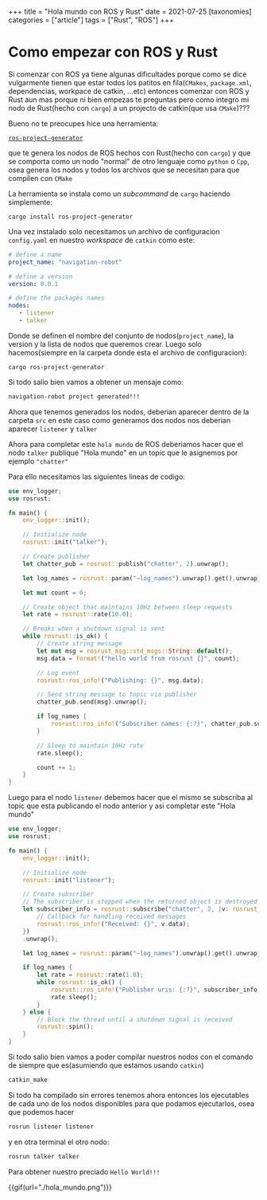 +++
title = "Hola mundo con ROS y Rust"
date = 2021-07-25
[taxonomies]
categories = ["article"]
tags = ["Rust", "ROS"]
+++

# Como empezar con ROS y Rust

Si comenzar con ROS ya tiene algunas dificultades porque como se dice
vulgarmente tienen que estar todos los patitos en fila(`CMakes`, `package.xml`,
dependencias, workpace de catkin, ...etc) entonces comenzar con ROS y Rust aun
mas porque ni bien empezas te preguntas pero como integro mi nodo de Rust(hecho
con `cargo`) a un projecto de catkin(que usa `CMake`)???

Bueno no te preocupes hice una herramienta:

[`ros-project-generator`](https://crates.io/crates/ros-project-generator)


que te genera los nodos de ROS hechos
con Rust(hecho con `cargo`) y que se comporta como un nodo "normal" de otro
lenguaje como `python` o `Cpp`, osea genera los nodos y todos los archivos que
se necesitan para que compilen con `CMake`

La herramienta se instala como un _subcommand_ de `cargo` haciendo simplemente:

`cargo install ros-project-generator`

Una vez instalado solo necesitamos un archivo de configuracion `config.yaml` en
nuestro _workspace_ de `catkin` como este:

```yaml
# define a name
project_name: "navigation-robot"

# define a version
version: 0.0.1

# define the packages names
nodes:
   - listener
   - talker
```

Donde se definen el nombre del conjunto de nodos(`project_name`), la version y
la lista de nodos que queremos crear. Luego solo hacemos(siempre en la carpeta
donde esta el archivo de configuracion):

`cargo ros-project-generator`

Si todo salio bien vamos a obtener un mensaje como:

```txt
navigation-robot project generated!!!
```

Ahora que tenemos generados los nodos, deberian aparecer dentro de la carpeta
`src` en este caso como generamos dos nodos nos deberian aparecer `listener` y
`talker`

Ahora para completar este `hola mundo` de ROS deberiamos hacer que el nodo `talker`
publique "Hola mundo" en un topic que le asignemos por ejemplo `"chatter"`

Para ello necesitamos las siguientes lineas de codigo:

```rust
use env_logger;
use rosrust;

fn main() {
    env_logger::init();

    // Initialize node
    rosrust::init("talker");

    // Create publisher
    let chatter_pub = rosrust::publish("chatter", 2).unwrap();

    let log_names = rosrust::param("~log_names").unwrap().get().unwrap_or(false);

    let mut count = 0;

    // Create object that maintains 10Hz between sleep requests
    let rate = rosrust::rate(10.0);

    // Breaks when a shutdown signal is sent
    while rosrust::is_ok() {
        // Create string message
        let mut msg = rosrust_msg::std_msgs::String::default();
        msg.data = format!("hello world from rosrust {}", count);

        // Log event
        rosrust::ros_info!("Publishing: {}", msg.data);

        // Send string message to topic via publisher
        chatter_pub.send(msg).unwrap();

        if log_names {
            rosrust::ros_info!("Subscriber names: {:?}", chatter_pub.subscriber_names());
        }

        // Sleep to maintain 10Hz rate
        rate.sleep();

        count += 1;
    }
}
```

Luego para el nodo `listener` debemos hacer que el mismo se subscriba al topic
que esta publicando el nodo anterior y asi completar este "Hola mundo"

```rust
use env_logger;
use rosrust;

fn main() {
    env_logger::init();

    // Initialize node
    rosrust::init("listener");

    // Create subscriber
    // The subscriber is stopped when the returned object is destroyed
    let subscriber_info = rosrust::subscribe("chatter", 2, |v: rosrust_msg::std_msgs::String| {
        // Callback for handling received messages
        rosrust::ros_info!("Received: {}", v.data);
    })
    .unwrap();

    let log_names = rosrust::param("~log_names").unwrap().get().unwrap_or(false);

    if log_names {
        let rate = rosrust::rate(1.0);
        while rosrust::is_ok() {
            rosrust::ros_info!("Publisher uris: {:?}", subscriber_info.publisher_uris());
            rate.sleep();
        }
    } else {
        // Block the thread until a shutdown signal is received
        rosrust::spin();
    }
}
```

Si todo salio bien vamos a poder compilar nuestros nodos con el comando de siempre
que es(asumiendo que estamos usando `catkin`)

```bash
catkin_make
```

Si todo ha compilado sin errores tenemos ahora entonces los ejecutables de cada
uno de los nodos disponibles para que podamos ejecutarlos, osea que podemos hacer

```bash
rosrun listener listener
```

y en otra terminal el otro nodo:

```bash
rosrun talker talker
```

Para obtener nuestro preciado `Hello World!!!`


{{gif(url="./hola_mundo.png")}}

